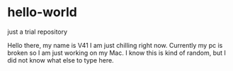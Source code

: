 # hello-world
just a trial repository

Hello there, my name is V41 I am just chilling right now. Currently my pc is broken so I am just working on my Mac.
I know this is kind of random, but I did not know what else to type here. 
